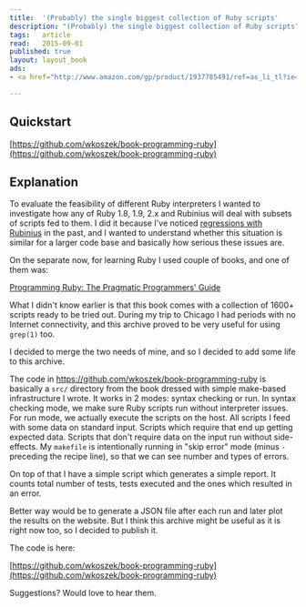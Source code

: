 ```yaml
---
title:	'(Probably) the single biggest collection of Ruby scripts'
description: "(Probably) the single biggest collection of Ruby scripts"
tags:	article
read:	2015-09-01
published: true
layout:	layout_book
ads:
- <a href="http://www.amazon.com/gp/product/1937785491/ref=as_li_tl?ie=UTF8&camp=1789&creative=390957&creativeASIN=1937785491&linkCode=as2&tag=wojcadamkoszh-20&linkId=PHNJA5PM4PDXU2BF"><img border="0" src="http://ws-na.amazon-adsystem.com/widgets/q?_encoding=UTF8&ASIN=1937785491&Format=_SL250_&ID=AsinImage&MarketPlace=US&ServiceVersion=20070822&WS=1&tag=wojcadamkoszh-20" ></a><img src="http://ir-na.amazon-adsystem.com/e/ir?t=wojcadamkoszh-20&l=as2&o=1&a=1937785491" width="1" height="1" border="0" alt="" style="border:none !important; margin:0px !important;" />

---
```


## Quickstart

[https://github.com/wkoszek/book-programming-ruby](https://github.com/wkoszek/book-programming-ruby)

## Explanation

To evaluate the feasibility of different Ruby interpreters I wanted to
investigate how any of Ruby 1.8, 1.9, 2.x and Rubinius will deal with
subsets of scripts fed to them. I did it because I've noticed
[regressions with Rubinius](https://github.com/rubinius/rubinius/issues/3456)
in the past, and I wanted to understand whether this situation is similar for a
larger code base and basically how serious these issues are.

On the separate now, for learning Ruby I used couple of books, and one of
them was:

<a href="http://www.amazon.com/gp/product/1937785491/ref=as_li_tl?ie=UTF8&camp=1789&creative=390957&creativeASIN=1937785491&linkCode=as2&tag=wojcadamkoszh-20&linkId=PHNJA5PM4PDXU2BF">Programming Ruby: The Pragmatic Programmers' Guide</a><img src="http://ir-na.amazon-adsystem.com/e/ir?t=wojcadamkoszh-20&l=as2&o=1&a=1937785491" width="1" height="1" border="0" alt="" style="border:none !important; margin:0px !important;" />

What I didn't know earlier is that this book comes with a collection of
1600+ scripts ready to be tried out. During my trip to Chicago I had periods
with no Internet connectivity, and this archive proved to be very useful for using
`grep(1)` too.

I decided to merge the two needs of mine, and so I decided to add some life
to this archive.

The code in https://github.com/wkoszek/book-programming-ruby is basically a
`src/` directory from the book dressed with simple make-based infrastructure
I wrote. It works in 2 modes: syntax checking or run. In syntax checking
mode, we make sure Ruby scripts run without interpreter issues. For run
mode, we actually execute the scripts on the host. All scripts I feed with
some data on standard input. Scripts which require that end up getting
expected data. Scripts that don't require data on the input run without
side-effects. My `makefile` is intentionally running in "skip error" mode
(minus `-` preceding the recipe line), so that we can see number and types
of errors.

On top of that I have a simple script which generates a simple report. It
counts total number of tests, tests executed and the ones which resulted in
an error.

Better way would be to generate a JSON file after each run and later plot
the results on the website. But I think this archive might be useful as it
is right now too, so I decided to publish it.

The code is here:

[https://github.com/wkoszek/book-programming-ruby](https://github.com/wkoszek/book-programming-ruby)

Suggestions? Would love to hear them.
